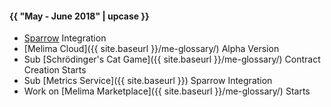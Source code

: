 #### {{ "May - June 2018" | upcase }}

* [Sparrow](https://github.com/ubiq/sparrow-plugin) Integration
* [Melima Cloud]({{ site.baseurl }}/me-glossary/) Alpha Version
* Sub [Schrödinger's Cat Game]({{ site.baseurl }}/me-glossary/) Contract Creation Starts
* Sub [Metrics Service]({{ site.baseurl }}) Sparrow Integration
* Work on [Melima Marketplace]({{ site.baseurl }}/me-glossary/) Starts


